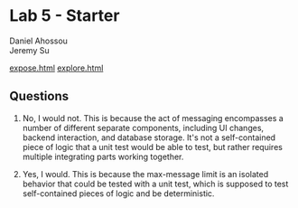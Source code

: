 # Lab 5 - Starter
Daniel Ahossou <br>
Jeremy Su

[expose.html](https://dahossou.github.io/Lab5_Starter/expose.html)
[explore.html](https://dahossou.github.io/Lab5_Starter/explore.html)

## Questions

1. No, I would not. This is because the act of messaging encompasses a number of different separate components, including UI changes, backend interaction, and database storage. It's not a self-contained piece of logic that a unit test would be able to test, but rather requires multiple integrating parts working together.

2. Yes, I would. This is because the max-message limit is an isolated behavior that could be tested with a unit test, which is supposed to test self-contained pieces of logic and be deterministic.
